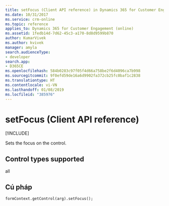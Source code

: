 ```yaml
---
title: setFocus (Client API reference) in Dynamics 365 for Customer Engagement| MicrosoftDocs
ms.date: 10/31/2017
ms.service: crm-online
ms.topic: reference
applies_to: Dynamics 365 for Customer Engagement (online)
ms.assetid: 1fedb14d-7d62-45c3-a170-8d8d9599b870
author: KumarVivek
ms.author: kvivek
manager: amyla
search.audienceType:
- developer
search.app:
- D365CE
ms.openlocfilehash: 584b0283c97f05f4d66a758be2f6d4096ca7b998
ms.sourcegitcommit: 9f0efd59de16a6d9902fa372cb25fc0baf1c2838
ms.translationtype: HT
ms.contentlocale: vi-VN
ms.lasthandoff: 01/08/2019
ms.locfileid: "385976"
---
```

# <a name="setfocus-client-api-reference"></a>setFocus (Client API reference)

[!INCLUDE[](../../../../includes/cc_applies_to_update_9_0_0.md)]

Sets the focus on the control. 

## <a name="control-types-supported"></a>Control types supported

all

## <a name="syntax"></a>Cú pháp

`formContext.getControl(arg).setFocus();`

